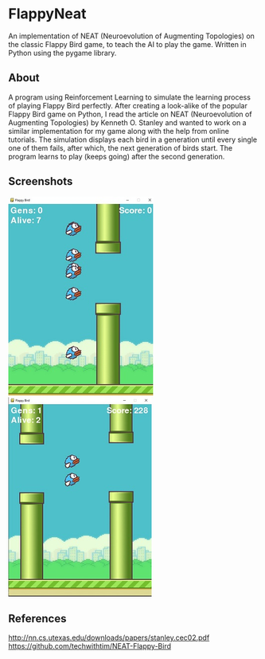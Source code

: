 # FlappyNeat
An implementation of NEAT (Neuroevolution of Augmenting Topologies) on the classic Flappy Bird game, to teach the AI to play the game. Written in Python using the pygame library.

## About
A program using Reinforcement Learning to simulate the learning process of playing Flappy Bird perfectly. After creating a look-alike of the popular Flappy Bird game on Python, I read the article on NEAT (Neuroevolution of Augmenting Topologies) by Kenneth O. Stanley and wanted to work on a similar implementation for my game along with the help from online tutorials. The simulation displays each bird in a generation until every single one of them fails, after which, the next generation of birds start. The program learns to play (keeps going) after the second generation.

## Screenshots
![alt text](https://github.com/mehmetsan/FlappyNeat/blob/main/screenshots/gen0.jpg?raw=true)
![alt text](https://github.com/mehmetsan/FlappyNeat/blob/main/screenshots/gen1.jpg?raw=true)

## References
http://nn.cs.utexas.edu/downloads/papers/stanley.cec02.pdf
<br>
https://github.com/techwithtim/NEAT-Flappy-Bird
